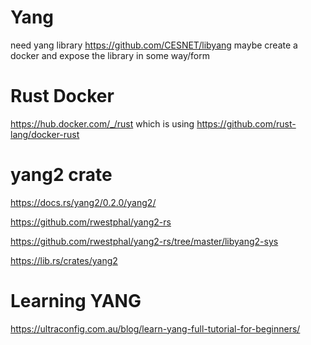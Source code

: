 # Yang
need yang library
https://github.com/CESNET/libyang
maybe create a docker and expose the library in some way/form

# Rust Docker
https://hub.docker.com/_/rust
which is using
https://github.com/rust-lang/docker-rust

# yang2 crate
https://docs.rs/yang2/0.2.0/yang2/

https://github.com/rwestphal/yang2-rs

https://github.com/rwestphal/yang2-rs/tree/master/libyang2-sys

https://lib.rs/crates/yang2

# Learning YANG
https://ultraconfig.com.au/blog/learn-yang-full-tutorial-for-beginners/

